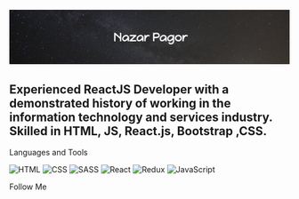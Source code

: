 [![Header](https://github.com/NazarPagor/NazarPAGOR/blob/main/assets/pablo.png)](https://github.com/NazarPagor)


## Experienced ReactJS Developer with a demonstrated history of working in the information technology and services industry. Skilled in HTML, JS, React.js, Bootstrap ,CSS.

Languages and Tools

![HTML](https://img.shields.io/badge/-HTML-090909??style=for-the-badge&logo=HTML5)
![CSS](https://img.shields.io/badge/-CSS-090909??style=for-the-badge&logo=CSS3)
![SASS](https://img.shields.io/badge/-SASS-090909??style=for-the-badge&logo=sass)
![React](https://img.shields.io/badge/-React-090909??style=for-the-badge&logo=React)
![Redux](https://img.shields.io/badge/-Redux-090909??style=for-the-badge&logo=Redux)
![JavaScript](https://img.shields.io/badge/-JavaScript-090909??style=for-the-badge&logo=JavaScript)


Follow Me